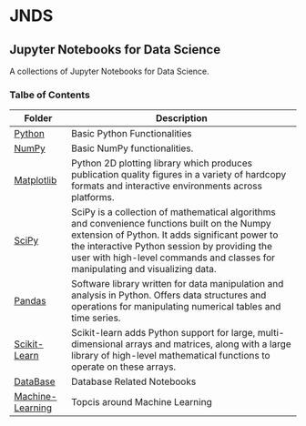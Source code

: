 # JNDS
## Jupyter Notebooks for Data Science
A collections of Jupyter Notebooks for Data Science.

### Talbe of Contents ###
|Folder|Description|
|--------------|-----------------------------------|
|[Python](./python/README.MD)|Basic Python Functionalities|
|[NumPy](./numpy/README.MD)|Basic NumPy functionalities.|
|[Matplotlib](./matplotlib/README.MD)|Python 2D plotting library which produces publication quality figures in a variety of hardcopy formats and interactive environments across platforms.|
|[SciPy](./scipy/README.MD)|SciPy is a collection of mathematical algorithms and convenience functions built on the Numpy extension of Python. It adds significant power to the interactive Python session by providing the user with high-level commands and classes for manipulating and visualizing data.|
|[Pandas](./pandas/README.MD)|Software library written for data manipulation and analysis in Python. Offers data structures and operations for manipulating numerical tables and time series.|
|[Scikit-Learn](./scikit-learn/README.MD)|Scikit-learn adds Python support for large, multi-dimensional arrays and matrices, along with a large library of high-level mathematical functions to operate on these arrays.|
|[DataBase](./db/README.MD)|Database Related Notebooks|
|[Machine-Learning](./ml/README.MD)|Topcis around Machine Learning|
